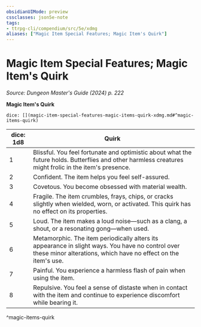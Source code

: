 ```yaml
---
obsidianUIMode: preview
cssclasses: json5e-note
tags:
- ttrpg-cli/compendium/src/5e/xdmg
aliases: ["Magic Item Special Features; Magic Item's Quirk"]
---
```

# Magic Item Special Features; Magic Item's Quirk
*Source: Dungeon Master's Guide (2024) p. 222* 

**Magic Item's Quirk**

`dice: [](magic-item-special-features-magic-items-quirk-xdmg.md#^magic-items-quirk)`

| dice: 1d8 | Quirk |
|-----------|-------|
| 1 | Blissful. You feel fortunate and optimistic about what the future holds. Butterflies and other harmless creatures might frolic in the item's presence. |
| 2 | Confident. The item helps you feel self-assured. |
| 3 | Covetous. You become obsessed with material wealth. |
| 4 | Fragile. The item crumbles, frays, chips, or cracks slightly when wielded, worn, or activated. This quirk has no effect on its properties. |
| 5 | Loud. The item makes a loud noise—such as a clang, a shout, or a resonating gong—when used. |
| 6 | Metamorphic. The item periodically alters its appearance in slight ways. You have no control over these minor alterations, which have no effect on the item's use. |
| 7 | Painful. You experience a harmless flash of pain when using the item. |
| 8 | Repulsive. You feel a sense of distaste when in contact with the item and continue to experience discomfort while bearing it. |
^magic-items-quirk